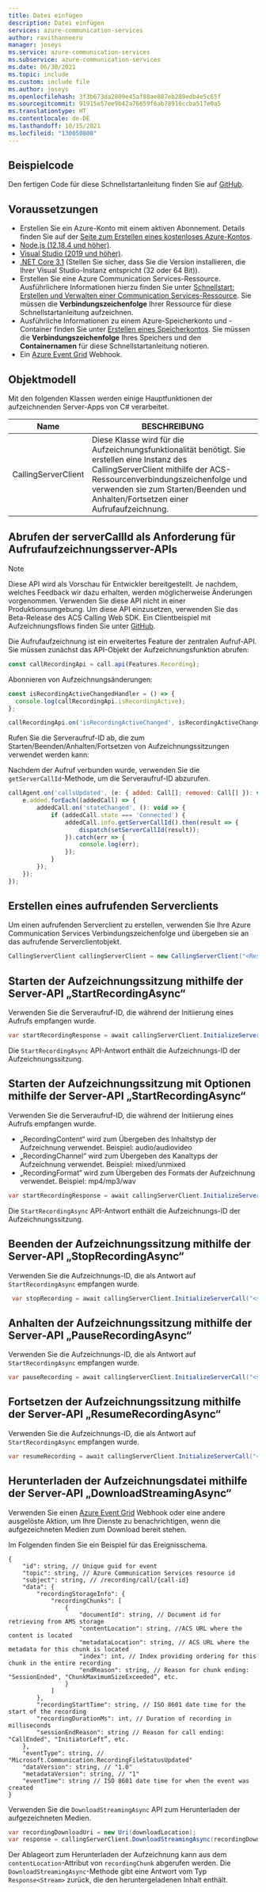 ```yaml
---
title: Datei einfügen
description: Datei einfügen
services: azure-communication-services
author: ravithanneeru
manager: joseys
ms.service: azure-communication-services
ms.subservice: azure-communication-services
ms.date: 06/30/2021
ms.topic: include
ms.custom: include file
ms.author: joseys
ms.openlocfilehash: 3f3b673da2809e45af88ae887eb289edb4e5c65f
ms.sourcegitcommit: 91915e57ee9b42a76659f6ab78916ccba517e0a5
ms.translationtype: HT
ms.contentlocale: de-DE
ms.lasthandoff: 10/15/2021
ms.locfileid: "130050808"
---
```

## <a name="sample-code"></a>Beispielcode
Den fertigen Code für diese Schnellstartanleitung finden Sie auf [GitHub](https://github.com/Azure-Samples/communication-services-dotnet-quickstarts/tree/main/ServerRecording).

## <a name="prerequisites"></a>Voraussetzungen

- Erstellen Sie ein Azure-Konto mit einem aktiven Abonnement. Details finden Sie auf der [Seite zum Erstellen eines kostenloses Azure-Kontos](https://azure.microsoft.com/free/?WT.mc_id=A261C142F).
- [Node.js (12.18.4 und höher)](https://nodejs.org/en/download/).
- [Visual Studio (2019 und höher)](https://visualstudio.microsoft.com/vs/).
- [.NET Core 3.1](https://dotnet.microsoft.com/download/dotnet-core/3.1) (Stellen Sie sicher, dass Sie die Version installieren, die Ihrer Visual Studio-Instanz entspricht (32 oder 64 Bit)).
- Erstellen Sie eine Azure Communication Services-Ressource. Ausführlichere Informationen hierzu finden Sie unter [Schnellstart: Erstellen und Verwalten einer Communication Services-Ressource](../../../create-communication-resource.md). Sie müssen die **Verbindungszeichenfolge** Ihrer Ressource für diese Schnellstartanleitung aufzeichnen.
- Ausführliche Informationen zu einem Azure-Speicherkonto und -Container finden Sie unter [Erstellen eines Speicherkontos](../../../../../storage/common/storage-account-create.md?tabs=azure-portal). Sie müssen die **Verbindungszeichenfolge** Ihres Speichers und den **Containernamen** für diese Schnellstartanleitung notieren.
- Ein [Azure Event Grid](../../../../../event-grid/overview.md) Webhook.

## <a name="object-model"></a>Objektmodell

Mit den folgenden Klassen werden einige Hauptfunktionen der aufzeichnenden Server-Apps von C# verarbeitet.

| Name                                  | BESCHREIBUNG                                                  |
| ------------------------------------- | ------------------------------------------------------------ |
| CallingServerClient | Diese Klasse wird für die Aufzeichnungsfunktionalität benötigt. Sie erstellen eine Instanz des CallingServerClient mithilfe der ACS-Ressourcenverbindungszeichenfolge und verwenden sie zum Starten/Beenden und Anhalten/Fortsetzen einer Aufrufaufzeichnung. |

## <a name="getting-servercallid-as-a-requirement-for-call-recording-server-apis"></a>Abrufen der serverCallId als Anforderung für Aufrufaufzeichnungsserver-APIs

> [!NOTE]
> Diese API wird als Vorschau für Entwickler bereitgestellt. Je nachdem, welches Feedback wir dazu erhalten, werden möglicherweise Änderungen vorgenommen. Verwenden Sie diese API nicht in einer Produktionsumgebung. Um diese API einzusetzen, verwenden Sie das Beta-Release des ACS Calling Web SDK. Ein Clientbeispiel mit Aufzeichnungsflows finden Sie unter [GitHub](https://github.com/Azure-Samples/communication-services-web-calling-hero/tree/public-preview).

Die Aufrufaufzeichnung ist ein erweitertes Feature der zentralen Aufruf-API. Sie müssen zunächst das API-Objekt der Aufzeichnungsfunktion abrufen:

```JavaScript
const callRecordingApi = call.api(Features.Recording);
```

Abonnieren von Aufzeichnungsänderungen:

```JavaScript
const isRecordingActiveChangedHandler = () => {
  console.log(callRecordingApi.isRecordingActive);
};

callRecordingApi.on('isRecordingActiveChanged', isRecordingActiveChangedHandler);
```

Rufen Sie die Serveraufruf-ID ab, die zum Starten/Beenden/Anhalten/Fortsetzen von Aufzeichnungssitzungen verwendet werden kann:

Nachdem der Aufruf verbunden wurde, verwenden Sie die `getServerCallId`-Methode, um die Serveraufruf-ID abzurufen.

```JavaScript
callAgent.on('callsUpdated', (e: { added: Call[]; removed: Call[] }): void => {
    e.added.forEach((addedCall) => {
        addedCall.on('stateChanged', (): void => {
            if (addedCall.state === 'Connected') {
                addedCall.info.getServerCallId().then(result => {
                    dispatch(setServerCallId(result));
                }).catch(err => {
                    console.log(err);
                });
            }
        });
    });
});
```

## <a name="create-a-calling-server-client"></a>Erstellen eines aufrufenden Serverclients

Um einen aufrufenden Serverclient zu erstellen, verwenden Sie Ihre Azure Communication Services Verbindungszeichenfolge und übergeben sie an das aufrufende Serverclientobjekt.

```csharp
CallingServerClient callingServerClient = new CallingServerClient("<Resource_Connection_String>");
```

## <a name="start-recording-session-using-startrecordingasync-server-api"></a>Starten der Aufzeichnungssitzung mithilfe der Server-API „StartRecordingAsync“

Verwenden Sie die Serveraufruf-ID, die während der Initiierung eines Aufrufs empfangen wurde.

```csharp
var startRecordingResponse = await callingServerClient.InitializeServerCall("<servercallid>").StartRecordingAsync("<callbackuri>").ConfigureAwait(false);
```
Die `StartRecordingAsync` API-Antwort enthält die Aufzeichnungs-ID der Aufzeichnungssitzung.

## <a name="start-recording-session-with-options-using-startrecordingasync-server-api"></a>Starten der Aufzeichnungssitzung mit Optionen mithilfe der Server-API „StartRecordingAsync“

Verwenden Sie die Serveraufruf-ID, die während der Initiierung eines Aufrufs empfangen wurde.

- „RecordingContent“ wird zum Übergeben des Inhaltstyp der Aufzeichnung verwendet. Beispiel: audio/audiovideo
- „RecordingChannel“ wird zum Übergeben des Kanaltyps der Aufzeichnung verwendet. Beispiel: mixed/unmixed
- „RecordingFormat“ wird zum Übergeben des Formats der Aufzeichnung verwendet. Beispiel: mp4/mp3/wav

```csharp
var startRecordingResponse = await callingServerClient.InitializeServerCall("<servercallid>").StartRecordingAsync("<callbackuri>","<RecordingContent>","<RecordingChannel>","<RecordingFormat>").ConfigureAwait(false);
```
Die `StartRecordingAsync` API-Antwort enthält die Aufzeichnungs-ID der Aufzeichnungssitzung.

## <a name="stop-recording-session-using-stoprecordingasync-server-api"></a>Beenden der Aufzeichnungssitzung mithilfe der Server-API „StopRecordingAsync“

Verwenden Sie die Aufzeichnungs-ID, die als Antwort auf `StartRecordingAsync` empfangen wurde.

```csharp
 var stopRecording = await callingServerClient.InitializeServerCall("<servercallid>").StopRecordingAsync("<recordingid>").ConfigureAwait(false);
```

## <a name="pause-recording-session-using-pauserecordingasync-server-api"></a>Anhalten der Aufzeichnungssitzung mithilfe der Server-API „PauseRecordingAsync“

Verwenden Sie die Aufzeichnungs-ID, die als Antwort auf `StartRecordingAsync` empfangen wurde.

```csharp
var pauseRecording = await callingServerClient.InitializeServerCall("<servercallid>").PauseRecordingAsync("<recordingid>");
```

## <a name="resume-recording-session-using-resumerecordingasync-server-api"></a>Fortsetzen der Aufzeichnungssitzung mithilfe der Server-API „ResumeRecordingAsync“

Verwenden Sie die Aufzeichnungs-ID, die als Antwort auf `StartRecordingAsync` empfangen wurde.

```csharp
var resumeRecording = await callingServerClient.InitializeServerCall("<servercallid>").ResumeRecordingAsync("<recordingid>");
```

## <a name="download-recording-file-using-downloadstreamingasync-server-api"></a>Herunterladen der Aufzeichnungsdatei mithilfe der Server-API „DownloadStreamingAsync“

Verwenden Sie einen [Azure Event Grid](../../../../../event-grid/overview.md) Webhook oder eine andere ausgelöste Aktion, um Ihre Dienste zu benachrichtigen, wenn die aufgezeichneten Medien zum Download bereit stehen.

Im Folgenden finden Sie ein Beispiel für das Ereignisschema.

```
{
    "id": string, // Unique guid for event
    "topic": string, // Azure Communication Services resource id
    "subject": string, // /recording/call/{call-id}
    "data": {
        "recordingStorageInfo": {
            "recordingChunks": [
                {
                    "documentId": string, // Document id for retrieving from AMS storage
                    "contentLocation": string, //ACS URL where the content is located
                    "metadataLocation": string, // ACS URL where the metadata for this chunk is located
                    "index": int, // Index providing ordering for this chunk in the entire recording
                    "endReason": string, // Reason for chunk ending: "SessionEnded", "ChunkMaximumSizeExceeded”, etc.
                }
            ]
        },
        "recordingStartTime": string, // ISO 8601 date time for the start of the recording
        "recordingDurationMs": int, // Duration of recording in milliseconds
        "sessionEndReason": string // Reason for call ending: "CallEnded", "InitiatorLeft”, etc.
    },
    "eventType": string, // "Microsoft.Communication.RecordingFileStatusUpdated"
    "dataVersion": string, // "1.0"
    "metadataVersion": string, // "1"
    "eventTime": string // ISO 8601 date time for when the event was created
}
```

Verwenden Sie die `DownloadStreamingAsync` API zum Herunterladen der aufgezeichneten Medien.

```csharp
var recordingDownloadUri = new Uri(downloadLocation);
var response = callingServerClient.DownloadStreamingAsync(recordingDownloadUri);
```
Der Ablageort zum Herunterladen der Aufzeichnung kann aus dem `contentLocation`-Attribut von `recordingChunk` abgerufen werden. Die `DownloadStreamingAsync`-Methode gibt eine Antwort vom Typ `Response<Stream>` zurück, die den heruntergeladenen Inhalt enthält.
